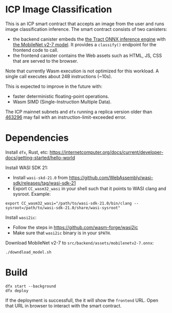 # ICP Image Classification

This is an ICP smart contract that accepts an image from the user and runs image classification inference.
The smart contract consists of two canisters:

- the backend canister embeds the [the Tract ONNX inference engine](https://github.com/sonos/tract) with [the MobileNet v2-7 model](https://github.com/onnx/models/tree/main/validated/vision/classification/mobilenet). It provides a `classify()` endpoint for the frontend code to call.
- the frontend canister contains the Web assets such as HTML, JS, CSS that are served to the browser.

Note that currently Wasm execution is not optimized for this workload.
A single call executes about 24B instructions (~10s).

This is expected to improve in the future with:

- faster deterministic floating-point operations.
- Wasm SIMD (Single-Instruction Multiple Data).

The ICP mainnet subnets and `dfx` running a replica version older than [463296](https://dashboard.internetcomputer.org/release/463296c0bc82ad5999b70245e5f125c14ba7d090) may fail with an instruction-limit-exceeded error.

# Dependencies

Install `dfx`, Rust, etc: https://internetcomputer.org/docs/current/developer-docs/getting-started/hello-world

Install WASI SDK 21:

- Install `wasi-skd-21.0` from https://github.com/WebAssembly/wasi-sdk/releases/tag/wasi-sdk-21
- Export `CC_wasm32_wasi` in your shell such that it points to WASI clang and sysroot. Example:

```
export CC_wasm32_wasi="/path/to/wasi-sdk-21.0/bin/clang --sysroot=/path/to/wasi-sdk-21.0/share/wasi-sysroot"
``` 

Install `wasi2ic`:
- Follow the steps in https://github.com/wasm-forge/wasi2ic
- Make sure that `wasi2ic` binary is in your `$PATH`.

Download MobileNet v2-7 to `src/backend/assets/mobilenetv2-7.onnx`:

```
./downdload_model.sh
```

# Build

```
dfx start --background
dfx deploy
```

If the deployment is successfull, the it will show the `frontend` URL.
Open that URL in browser to interact with the smart contract.
